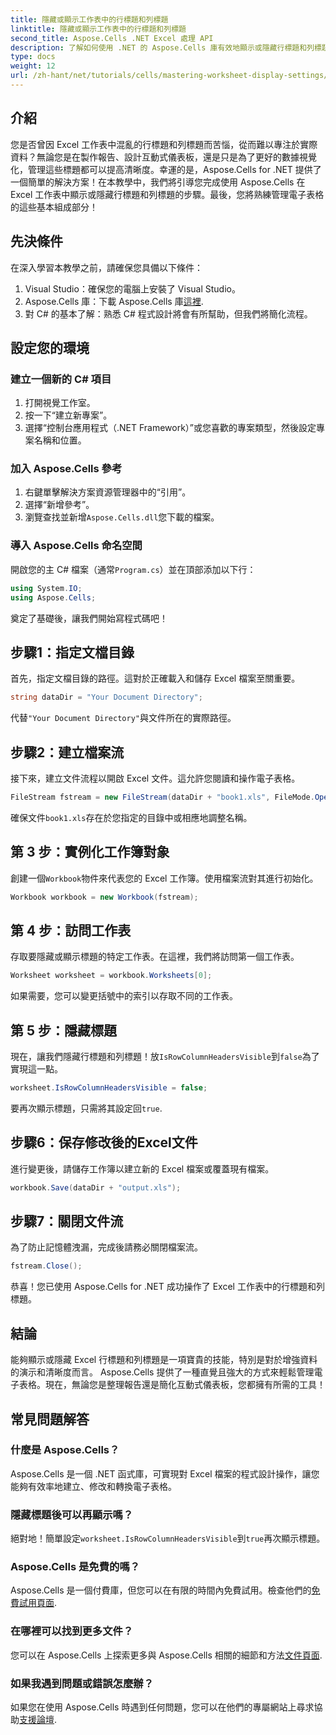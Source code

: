 ```yaml
---
title: 隱藏或顯示工作表中的行標題和列標題
linktitle: 隱藏或顯示工作表中的行標題和列標題
second_title: Aspose.Cells .NET Excel 處理 API
description: 了解如何使用 .NET 的 Aspose.Cells 庫有效地顯示或隱藏行標題和列標題，從而提高 Excel 工作表中的資料清晰度。
type: docs
weight: 12
url: /zh-hant/net/tutorials/cells/mastering-worksheet-display-settings/hide-display-row-column-headers/
---
```

## 介紹

您是否曾因 Excel 工作表中混亂的行標題和列標題而苦惱，從而難以專注於實際資料？無論您是在製作報告、設計互動式儀表板，還是只是為了更好的數據視覺化，管理這些標題都可以提高清晰度。幸運的是，Aspose.Cells for .NET 提供了一個簡單的解決方案！在本教學中，我們將引導您完成使用 Aspose.Cells 在 Excel 工作表中顯示或隱藏行標題和列標題的步驟。最後，您將熟練管理電子表格的這些基本組成部分！

## 先決條件

在深入學習本教學之前，請確保您具備以下條件：

1. Visual Studio：確保您的電腦上安裝了 Visual Studio。
2.  Aspose.Cells 庫：下載 Aspose.Cells 庫[這裡](https://releases.aspose.com/cells/net/).
3. 對 C# 的基本了解：熟悉 C# 程式設計將會有所幫助，但我們將簡化流程。

## 設定您的環境

### 建立一個新的 C# 項目

1. 打開視覺工作室。
2. 按一下“建立新專案”。
3. 選擇“控制台應用程式（.NET Framework）”或您喜歡的專案類型，然後設定專案名稱和位置。

### 加入 Aspose.Cells 參考

1. 右鍵單擊解決方案資源管理器中的“引用”。
2. 選擇“新增參考”。
3. 瀏覽查找並新增`Aspose.Cells.dll`您下載的檔案。

### 導入 Aspose.Cells 命名空間

開啟您的主 C# 檔案（通常`Program.cs`）並在頂部添加以下行：

```csharp
using System.IO;
using Aspose.Cells;
```

奠定了基礎後，讓我們開始寫程式碼吧！

## 步驟1：指定文檔目錄

首先，指定文檔目錄的路徑。這對於正確載入和儲存 Excel 檔案至關重要。

```csharp
string dataDir = "Your Document Directory";
```

代替`"Your Document Directory"`與文件所在的實際路徑。

## 步驟2：建立檔案流

接下來，建立文件流程以開啟 Excel 文件。這允許您閱讀和操作電子表格。

```csharp
FileStream fstream = new FileStream(dataDir + "book1.xls", FileMode.Open);
```

確保文件`book1.xls`存在於您指定的目錄中或相應地調整名稱。

## 第 3 步：實例化工作簿對象

創建一個`Workbook`物件來代表您的 Excel 工作簿。使用檔案流對其進行初始化。

```csharp
Workbook workbook = new Workbook(fstream);
```

## 第 4 步：訪問工作表

存取要隱藏或顯示標題的特定工作表。在這裡，我們將訪問第一個工作表。

```csharp
Worksheet worksheet = workbook.Worksheets[0];
```

如果需要，您可以變更括號中的索引以存取不同的工作表。

## 第 5 步：隱藏標題

現在，讓我們隱藏行標題和列標題！放`IsRowColumnHeadersVisible`到`false`為了實現這一點。

```csharp
worksheet.IsRowColumnHeadersVisible = false;
```

要再次顯示標題，只需將其設定回`true`.

## 步驟6：保存修改後的Excel文件

進行變更後，請儲存工作簿以建立新的 Excel 檔案或覆蓋現有檔案。

```csharp
workbook.Save(dataDir + "output.xls");
```

## 步驟7：關閉文件流

為了防止記憶體洩漏，完成後請務必關閉檔案流。

```csharp
fstream.Close();
```

恭喜！您已使用 Aspose.Cells for .NET 成功操作了 Excel 工作表中的行標題和列標題。

## 結論

能夠顯示或隱藏 Excel 行標題和列標題是一項寶貴的技能，特別是對於增強資料的演示和清晰度而言。 Aspose.Cells 提供了一種直覺且強大的方式來輕鬆管理電子表格。現在，無論您是整理報告還是簡化互動式儀表板，您都擁有所需的工具！

## 常見問題解答

### 什麼是 Aspose.Cells？
Aspose.Cells 是一個 .NET 函式庫，可實現對 Excel 檔案的程式設計操作，讓您能夠有效率地建立、修改和轉換電子表格。

### 隱藏標題後可以再顯示嗎？
絕對地！簡單設定`worksheet.IsRowColumnHeadersVisible`到`true`再次顯示標題。

### Aspose.Cells 是免費的嗎？
 Aspose.Cells 是一個付費庫，但您可以在有限的時間內免費試用。檢查他們的[免費試用頁面](https://releases.aspose.com/).

### 在哪裡可以找到更多文件？
您可以在 Aspose.Cells 上探索更多與 Aspose.Cells 相關的細節和方法[文件頁面](https://reference.aspose.com/cells/net/).

### 如果我遇到問題或錯誤怎麼辦？
如果您在使用 Aspose.Cells 時遇到任何問題，您可以在他們的專屬網站上尋求協助[支援論壇](https://forum.aspose.com/c/cells/9).